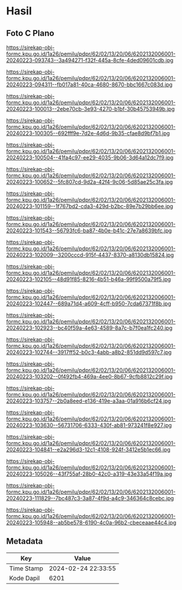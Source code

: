 # Hasil

## Foto C Plano

https://sirekap-obj-formc.kpu.go.id/1a26/pemilu/pdpr/62/02/13/20/06/6202132006001-20240223-093743--3a494271-f32f-445a-8cfe-4ded09601cdb.jpg

https://sirekap-obj-formc.kpu.go.id/1a26/pemilu/pdpr/62/02/13/20/06/6202132006001-20240223-094311--fb017a81-40ca-4680-8670-bbc1667c083d.jpg

https://sirekap-obj-formc.kpu.go.id/1a26/pemilu/pdpr/62/02/13/20/06/6202132006001-20240223-100013--2ebe70cb-3e93-4270-b1bf-30b45753949b.jpg

https://sirekap-obj-formc.kpu.go.id/1a26/pemilu/pdpr/62/02/13/20/06/6202132006001-20240223-100305--692fff9e-7d2e-4d6d-9b35-cfae8d9bf7b1.jpg

https://sirekap-obj-formc.kpu.go.id/1a26/pemilu/pdpr/62/02/13/20/06/6202132006001-20240223-100504--41fa4c97-ee29-4035-9b06-3d64a12dc7f9.jpg

https://sirekap-obj-formc.kpu.go.id/1a26/pemilu/pdpr/62/02/13/20/06/6202132006001-20240223-100652--5fc807cd-9d2a-42f4-9c06-5d85ae25c3fa.jpg

https://sirekap-obj-formc.kpu.go.id/1a26/pemilu/pdpr/62/02/13/20/06/6202132006001-20240223-101159--1f767bd2-cda3-429d-b2bc-89e7b29bb6ee.jpg

https://sirekap-obj-formc.kpu.go.id/1a26/pemilu/pdpr/62/02/13/20/06/6202132006001-20240223-101543--56793fc6-ba87-4b0e-b41c-27e7a8639bfc.jpg

https://sirekap-obj-formc.kpu.go.id/1a26/pemilu/pdpr/62/02/13/20/06/6202132006001-20240223-102009--3200cccd-915f-4437-8370-a8130db15824.jpg

https://sirekap-obj-formc.kpu.go.id/1a26/pemilu/pdpr/62/02/13/20/06/6202132006001-20240223-102105--48d91f85-8216-4b51-b46a-99f9500a79f5.jpg

https://sirekap-obj-formc.kpu.go.id/1a26/pemilu/pdpr/62/02/13/20/06/6202132006001-20240223-102447--689a71d4-a609-4cff-b950-7cda67371f8b.jpg

https://sirekap-obj-formc.kpu.go.id/1a26/pemilu/pdpr/62/02/13/20/06/6202132006001-20240223-102923--bc40f59a-4e63-4589-8a7c-b7f0ea1fc240.jpg

https://sirekap-obj-formc.kpu.go.id/1a26/pemilu/pdpr/62/02/13/20/06/6202132006001-20240223-102744--3917ff52-b0c3-4abb-a8b2-851dd9d597c7.jpg

https://sirekap-obj-formc.kpu.go.id/1a26/pemilu/pdpr/62/02/13/20/06/6202132006001-20240223-103202--0f492fb4-469a-4ee0-8b67-9cfb8812c29f.jpg

https://sirekap-obj-formc.kpu.go.id/1a26/pemilu/pdpr/62/02/13/20/06/6202132006001-20240223-103757--2b0a8eed-e136-419e-a3aa-01a916b6cf24.jpg

https://sirekap-obj-formc.kpu.go.id/1a26/pemilu/pdpr/62/02/13/20/06/6202132006001-20240223-103630--56731706-6333-430f-ab81-973241f8e927.jpg

https://sirekap-obj-formc.kpu.go.id/1a26/pemilu/pdpr/62/02/13/20/06/6202132006001-20240223-104841--e2a296d3-12c1-4108-924f-3412e5b1ec66.jpg

https://sirekap-obj-formc.kpu.go.id/1a26/pemilu/pdpr/62/02/13/20/06/6202132006001-20240223-105026--43f755af-28b0-42c0-a319-43e33a54f19a.jpg

https://sirekap-obj-formc.kpu.go.id/1a26/pemilu/pdpr/62/02/13/20/06/6202132006001-20240223-111829--7bc487c3-3a87-4f9d-a4c9-346364c8cebc.jpg

https://sirekap-obj-formc.kpu.go.id/1a26/pemilu/pdpr/62/02/13/20/06/6202132006001-20240223-105948--ab5be578-6190-4c0a-96b2-cbeceaae44c4.jpg


## Metadata

| Key        | Value               |
| ---------- | ------------------- |
| Time Stamp | 2024-02-24 22:33:55 |
| Kode Dapil | 6201                |



